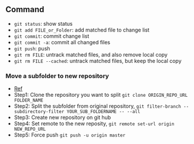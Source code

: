 Command
---

- `git status`: show status
- `git add FILE_or_Folder`: add matched file to change list
- `git commit`: commit change list
- `git commit -a`: commit all changed files
- `git push`: push
- `git rm FILE`: untrack matched files, and also remove local copy
- `git rm FILE --cached`: untrack matched files, but keep the local copy

### Move a subfolder to new repository
- [Ref](https://help.github.com/articles/splitting-a-subfolder-out-into-a-new-repository/)
- Step1: Clone the repository you want to split `git clone ORIGIN_REPO_URL FOLDER_NAME`
- Step2: Split the subfolder from original repository, `git filter-branch --subdirectory-filter YOUR_SUB_FOLDERNAME -- --all`
- Step3: Create new repository on git hub
- Step4: Set remote to the new reposity, `git remote set-url origin NEW_REPO_URL`
- Step5: Force push `git push -u origin master`
